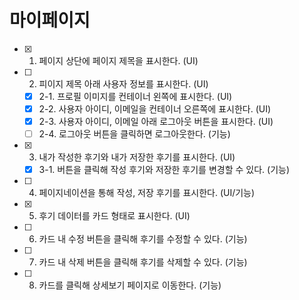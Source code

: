 # 마이페이지

- [x] 1. 페이지 상단에 페이지 제목을 표시한다. (UI)
- [ ] 2. 피이지 제목 아래 사용자 정보를 표시한다. (UI)
  - [x] 2-1. 프로필 이미지를 컨테이너 왼쪽에 표시한다. (UI)
  - [x] 2-2. 사용자 아이디, 이메일을 컨테이너 오른쪽에 표시한다. (UI)
  - [x] 2-3. 사용자 아이디, 이메일 아래 로그아웃 버튼을 표시한다. (UI)
  - [ ] 2-4. 로그아웃 버튼을 클릭하면 로그아웃한다. (기능)
- [x] 3. 내가 작성한 후기와 내가 저장한 후기를 표시한다. (UI)
  - [x] 3-1. 버튼을 클릭해 작성 후기와 저장한 후기를 변경할 수 있다. (기능)
- [ ] 4. 페이지네이션을 통해 작성, 저장 후기를 표시한다. (UI/기능)
- [x] 5. 후기 데이터를 카드 형태로 표시한다. (UI)
- [ ] 6. 카드 내 수정 버튼을 클릭해 후기를 수정할 수 있다. (기능)
- [ ] 7. 카드 내 삭제 버튼을 클릭해 후기를 삭제할 수 있다. (기능)
- [ ] 8. 카드를 클릭해 상세보기 페이지로 이동한다. (기능)
